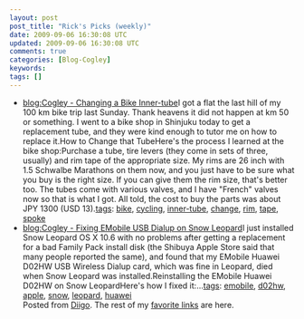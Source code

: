 ```yaml
---           
layout: post
post_title: "Rick's Picks (weekly)"
date: 2009-09-06 16:30:08 UTC
updated: 2009-09-06 16:30:08 UTC
comments: true
categories: [Blog-Cogley]
keywords: 
tags: []
---
```

 
- [blog:Cogley - Changing a Bike Inner-tube](http://rick.cogley.info/blog/index.php?id=339235189521449679)I got a flat the last hill of my 100 km bike trip last Sunday. Thank heavens it did not happen at km 50 or something. I went to a bike shop in Shinjuku today to get a replacement tube, and they were kind enough to tutor me on how to replace it.How to Change that TubeHere's the process I learned at the bike shop:Purchase a tube, tire levers (they come in sets of three, usually) and rim tape of the appropriate size. My rims are 26 inch with 1.5 Schwalbe Marathons on them now, and you just have to be sure what you buy is the right size. If you can give them the rim size, that's better too. The tubes come with various valves, and I have "French" valves now so that is what I got. All told, the cost to buy the parts was about JPY 1300 (USD 13).[tags](http://www.diigo.com/cloud/rickcogley): [bike](http://www.diigo.com/user/rickcogley/bike), [cycling](http://www.diigo.com/user/rickcogley/cycling), [inner-tube](http://www.diigo.com/user/rickcogley/inner-tube), [change](http://www.diigo.com/user/rickcogley/change), [rim](http://www.diigo.com/user/rickcogley/rim), [tape](http://www.diigo.com/user/rickcogley/tape), [spoke](http://www.diigo.com/user/rickcogley/spoke)
- [blog:Cogley - Fixing EMobile USB Dialup on Snow Leopard](http://rick.cogley.info/blog/index.php?id=4270048647514730708)I just installed Snow Leopard OS X 10.6 with no problems after getting a replacement for a bad Family Pack install disk (the Shibuya Apple Store said that many people reported the same), and found that my EMobile Huawei D02HW USB Wireless Dialup card, which was fine in Leopard, died when Snow Leopard was installed.Reinstalling the EMobile Huawei D02HW on Snow LeopardHere's how I fixed it:...[tags](http://www.diigo.com/cloud/rickcogley): [emobile](http://www.diigo.com/user/rickcogley/emobile), [d02hw](http://www.diigo.com/user/rickcogley/d02hw), [apple](http://www.diigo.com/user/rickcogley/apple), [snow](http://www.diigo.com/user/rickcogley/snow), [leopard](http://www.diigo.com/user/rickcogley/leopard), [huawei](http://www.diigo.com/user/rickcogley/huawei)
<br />Posted from [Diigo](http://www.diigo.com). The rest of my [favorite links](http://www.diigo.com/user/rickcogley) are here.